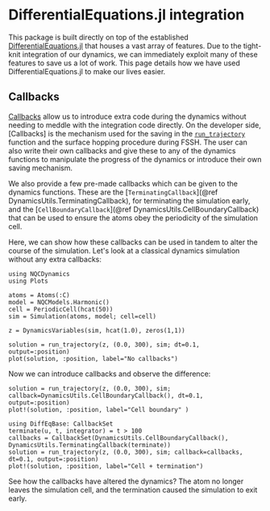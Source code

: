 
# DifferentialEquations.jl integration

This package is built directly on top of the established
[DifferentialEquations.jl](https://diffeq.sciml.ai/dev/index.html)
that houses a vast array of features.
Due to the tight-knit integration of our dynamics, we can immediately exploit many of
these features to save us a lot of work.
This page details how we have used DifferentialEquations.jl to make our lives easier.

## Callbacks

[Callbacks](https://diffeq.sciml.ai/dev/features/callback_functions/#callbacks) allow
us to introduce extra code during the dynamics without needing to meddle with the
integration code directly.
On the developer side, [Callbacks] is the mechanism used for the saving in the
[`run_trajectory`](@ref) function and the surface hopping procedure during FSSH.
The user can also write their own callbacks and give these to any of the dynamics functions
to manipulate the progress of the dynamics or introduce their own saving mechanism.

We also provide a few pre-made callbacks which can be given to the dynamics functions.
These are the [`TerminatingCallback`](@ref DynamicsUtils.TerminatingCallback), for terminating the simulation early,
and the [`CellBoundaryCallback`](@ref DynamicsUtils.CellBoundaryCallback)
that can be used to ensure the atoms obey the periodicity of the simulation cell.

Here, we can show how these callbacks can be used in tandem to
alter the course of the simulation. Let's look at a classical dynamics simulation without any extra callbacks:
```@example callbacks
using NQCDynamics
using Plots

atoms = Atoms(:C)
model = NQCModels.Harmonic()
cell = PeriodicCell(hcat(50))
sim = Simulation(atoms, model; cell=cell)

z = DynamicsVariables(sim, hcat(1.0), zeros(1,1))

solution = run_trajectory(z, (0.0, 300), sim; dt=0.1, output=:position)
plot(solution, :position, label="No callbacks")
```

Now we can introduce callbacks and observe the difference:
```@example callbacks
solution = run_trajectory(z, (0.0, 300), sim; callback=DynamicsUtils.CellBoundaryCallback(), dt=0.1, output=:position)
plot!(solution, :position, label="Cell boundary" )

using DiffEqBase: CallbackSet
terminate(u, t, integrator) = t > 100
callbacks = CallbackSet(DynamicsUtils.CellBoundaryCallback(), DynamicsUtils.TerminatingCallback(terminate))
solution = run_trajectory(z, (0.0, 300), sim; callback=callbacks, dt=0.1, output=:position)
plot!(solution, :position, label="Cell + termination")
```
See how the callbacks have altered the dynamics? The atom no longer leaves
the simulation cell, and the termination caused the simulation to exit early. 

